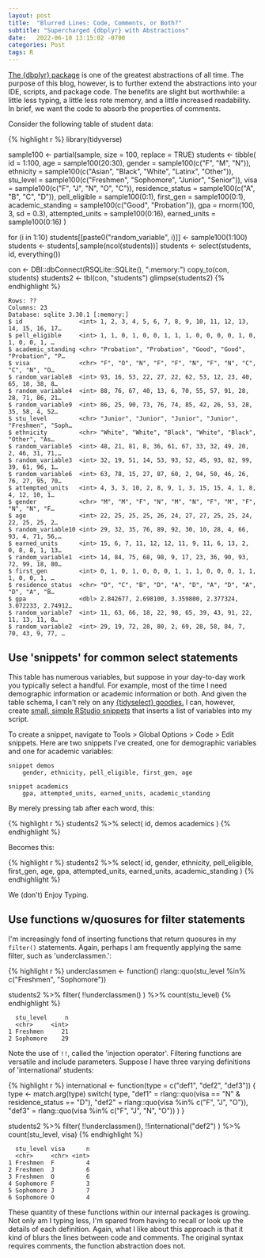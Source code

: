```yaml
---
layout: post
title:  "Blurred Lines: Code, Comments, or Both?" 
subtitle: "Supercharged {dbplyr} with Abstractions"
date:   2022-06-10 13:15:02 -0700
categories: Post
tags: R
---
```


[The {dbplyr} package](https://github.com/tidyverse/dbplyr) is one of the greatest abstractions of all time. The purpose of this blog, however, is to further extend the abstractions into your IDE, scripts, and package code. The benefits are slight but worthwhile: a little less typing, a little less rote memory, and a little increased readability. In brief, we want the code to absorb the properties of comments.  

Consider the following table of student data:

{% highlight r %}
library(tidyverse)

sample100 <- partial(sample, size = 100, replace = TRUE)
students <- tibble(
  id = 1:100,
  age = sample100(20:30),
  gender = sample100(c("F", "M", "N")),
  ethnicity = sample100(c("Asian", "Black", "White", "Latinx", "Other")),
  stu_level = sample100(c("Freshmen", "Sophomore", "Junior", "Senior")),
  visa = sample100(c("F", "J", "N", "O", "C")),
  residence_status = sample100(c("A", "B", "C", "D")),
  pell_eligible = sample100(0:1),
  first_gen = sample100(0:1),
  academic_standing = sample100(c("Good", "Probation")),
  gpa = rnorm(100, 3, sd = 0.3),
  attempted_units = sample100(0:16),
  earned_units = sample100(0:16)
)

for (i in 1:10) students[[paste0("random_variable", i)]] <- sample100(1:100)
students <- students[,sample(ncol(students))]
students <- select(students, id, everything())

con <- DBI::dbConnect(RSQLite::SQLite(), ":memory:")
copy_to(con, students)
students2 <- tbl(con, "students")
glimpse(students2)
{% endhighlight %}

```
Rows: ??
Columns: 23
Database: sqlite 3.30.1 [:memory:]
$ id                <int> 1, 2, 3, 4, 5, 6, 7, 8, 9, 10, 11, 12, 13, 14, 15, 16, 17…
$ pell_eligible     <int> 1, 1, 0, 1, 0, 0, 1, 1, 1, 0, 0, 0, 0, 1, 0, 1, 0, 0, 1, …
$ academic_standing <chr> "Probation", "Probation", "Good", "Good", "Probation", "P…
$ visa              <chr> "F", "O", "N", "F", "F", "N", "F", "N", "C", "C", "N", "O…
$ random_variable8  <int> 93, 16, 53, 22, 27, 22, 62, 53, 12, 23, 40, 65, 18, 38, 8…
$ random_variable4  <int> 88, 76, 67, 40, 13, 6, 70, 55, 57, 91, 28, 28, 71, 86, 21…
$ random_variable9  <int> 86, 25, 90, 73, 76, 74, 85, 42, 26, 53, 28, 35, 58, 4, 52…
$ stu_level         <chr> "Junior", "Junior", "Junior", "Junior", "Freshmen", "Soph…
$ ethnicity         <chr> "White", "White", "Black", "White", "Black", "Other", "As…
$ random_variable5  <int> 48, 21, 81, 8, 36, 61, 67, 33, 32, 49, 20, 2, 46, 31, 71,…
$ random_variable3  <int> 32, 19, 51, 14, 53, 93, 52, 45, 93, 82, 99, 39, 61, 96, 1…
$ random_variable6  <int> 63, 78, 15, 27, 87, 60, 2, 94, 50, 46, 26, 76, 27, 95, 70…
$ attempted_units   <int> 4, 3, 3, 10, 2, 8, 9, 1, 3, 15, 15, 4, 1, 8, 4, 12, 10, 1…
$ gender            <chr> "M", "M", "F", "N", "M", "N", "F", "M", "F", "N", "N", "F…
$ age               <int> 22, 25, 25, 25, 26, 24, 27, 27, 25, 25, 24, 22, 25, 25, 2…
$ random_variable10 <int> 29, 32, 35, 76, 89, 92, 30, 10, 28, 4, 66, 93, 4, 71, 56,…
$ earned_units      <int> 15, 6, 7, 11, 12, 12, 11, 9, 11, 6, 13, 2, 0, 8, 8, 1, 13…
$ random_variable1  <int> 14, 84, 75, 68, 98, 9, 17, 23, 36, 90, 93, 72, 99, 18, 80…
$ first_gen         <int> 0, 1, 0, 1, 0, 0, 0, 1, 1, 1, 0, 0, 0, 1, 1, 1, 0, 0, 1, …
$ residence_status  <chr> "D", "C", "B", "D", "A", "D", "A", "D", "A", "D", "A", "B…
$ gpa               <dbl> 2.842677, 2.698100, 3.359800, 2.377324, 3.072233, 2.74912…
$ random_variable7  <int> 11, 63, 66, 18, 22, 98, 65, 39, 43, 91, 22, 11, 13, 11, 8…
$ random_variable2  <int> 29, 19, 72, 28, 80, 2, 69, 28, 58, 84, 7, 70, 43, 9, 77, …
```

## Use 'snippets' for common select statements

This table has numerous variables, but suppose in your day-to-day work you typically select a handful. For example, most of the time I need demographic information or academic information or both. And given the table schema, I can't rely on any [{tidyselect} goodies.](https://tidyselect.r-lib.org/) I can, however, create [small, simple RStudio snippets](https://support.rstudio.com/hc/en-us/articles/204463668-Code-Snippets-in-the-RStudio-IDE) that inserts a list of variables into my script. 

To create a snippet, navigate to  Tools > Global Options > Code > Edit snippets. Here are two snippets I've created, one for demographic variables and one for academic variables:

```
snippet demos
	gender, ethnicity, pell_eligible, first_gen, age

snippet academics
	gpa, attempted_units, earned_units, academic_standing
```

By merely pressing tab after each word, this:

{% highlight r %}
students2 %>% 
  select(
    id,
    demos
    academics
  )
{% endhighlight %}

Becomes this:

{% highlight r %}
students2 %>% 
  select(
    id,
    gender, ethnicity, pell_eligible, first_gen, age,
    gpa, attempted_units, earned_units, academic_standing
  )
{% endhighlight %}

We (don't) Enjoy Typing.

## Use functions w/quosures for filter statements

I'm increasingly fond of inserting functions that return quosures in my `filter()` statements. Again, perhaps I am frequently applying the same filter, such as 'underclassmen.':


{% highlight r %}
underclassmen <- function() rlang::quo(stu_level %in% c("Freshmen", "Sophomore"))

students2 %>% 
  filter(
    !!underclassmen()
  ) %>% 
  count(stu_level)
{% endhighlight %}

```
  stu_level     n
  <chr>     <int>
1 Freshmen     21
2 Sophomore    29
```

Note the use of `!!`, called the 'injection operator'. Filtering functions are versatile and include parameters. Suppose I have three varying definitions of 'international' students:

{% highlight r %}
international <- function(type = c("def1", "def2", "def3")) {
  type <- match.arg(type)
  switch(
    type,
    "def1" = rlang::quo(visa == "N" & residence_status == "D"),
    "def2" = rlang::quo(visa %in% c("F", "J", "O")),
    "def3" = rlang::quo(visa %in% c("F", "J", "N", "O"))
  )
}

students2 %>% 
  filter(
    !!underclassmen(),
    !!international("def2")
  ) %>% 
  count(stu_level, visa)
{% endhighlight %}

```
  stu_level visa      n
  <chr>     <chr> <int>
1 Freshmen  F         4
2 Freshmen  J         6
3 Freshmen  O         6
4 Sophomore F         3
5 Sophomore J         7
6 Sophomore O         4
```

These quantity of these functions within our internal packages is growing. Not only am I typing less, I'm spared from having to recall or look up the details of each definition. Again, what I like about this approach is that it kind of blurs the lines between code and comments. The original syntax requires comments, the function abstraction does not.
